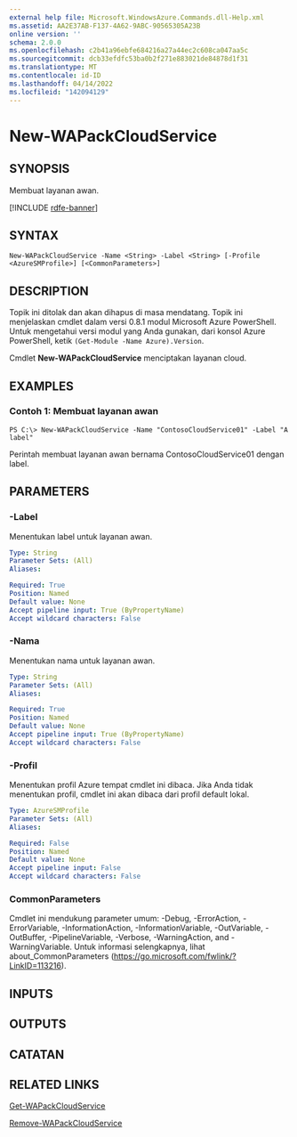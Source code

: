 ```yaml
---
external help file: Microsoft.WindowsAzure.Commands.dll-Help.xml
ms.assetid: AA2E37AB-F137-4A62-9ABC-90565305A23B
online version: ''
schema: 2.0.0
ms.openlocfilehash: c2b41a96ebfe684216a27a44ec2c608ca047aa5c
ms.sourcegitcommit: dcb33efdfc53ba0b2f271e883021de84878d1f31
ms.translationtype: MT
ms.contentlocale: id-ID
ms.lasthandoff: 04/14/2022
ms.locfileid: "142094129"
---
```

# New-WAPackCloudService

## SYNOPSIS
Membuat layanan awan.

[!INCLUDE [rdfe-banner](../../includes/rdfe-banner.md)]

## SYNTAX

```
New-WAPackCloudService -Name <String> -Label <String> [-Profile <AzureSMProfile>] [<CommonParameters>]
```

## DESCRIPTION
Topik ini ditolak dan akan dihapus di masa mendatang.
Topik ini menjelaskan cmdlet dalam versi 0.8.1 modul Microsoft Azure PowerShell.
Untuk mengetahui versi modul yang Anda gunakan, dari konsol Azure PowerShell, ketik `(Get-Module -Name Azure).Version`.

Cmdlet **New-WAPackCloudService** menciptakan layanan cloud.

## EXAMPLES

### Contoh 1: Membuat layanan awan
```
PS C:\> New-WAPackCloudService -Name "ContosoCloudService01" -Label "A label"
```

Perintah membuat layanan awan bernama ContosoCloudService01 dengan label.

## PARAMETERS

### -Label
Menentukan label untuk layanan awan.

```yaml
Type: String
Parameter Sets: (All)
Aliases:

Required: True
Position: Named
Default value: None
Accept pipeline input: True (ByPropertyName)
Accept wildcard characters: False
```

### -Nama
Menentukan nama untuk layanan awan.

```yaml
Type: String
Parameter Sets: (All)
Aliases:

Required: True
Position: Named
Default value: None
Accept pipeline input: True (ByPropertyName)
Accept wildcard characters: False
```

### -Profil
Menentukan profil Azure tempat cmdlet ini dibaca.
Jika Anda tidak menentukan profil, cmdlet ini akan dibaca dari profil default lokal.

```yaml
Type: AzureSMProfile
Parameter Sets: (All)
Aliases:

Required: False
Position: Named
Default value: None
Accept pipeline input: False
Accept wildcard characters: False
```

### CommonParameters
Cmdlet ini mendukung parameter umum: -Debug, -ErrorAction, -ErrorVariable, -InformationAction, -InformationVariable, -OutVariable, -OutBuffer, -PipelineVariable, -Verbose, -WarningAction, and -WarningVariable. Untuk informasi selengkapnya, lihat about_CommonParameters (https://go.microsoft.com/fwlink/?LinkID=113216).

## INPUTS

## OUTPUTS

## CATATAN

## RELATED LINKS

[Get-WAPackCloudService](./Get-WAPackCloudService.md)

[Remove-WAPackCloudService](./Remove-WAPackCloudService.md)


